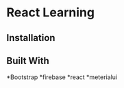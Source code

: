 # React Learning 
 

## Installation



## Built With

  *Bootstrap
  *firebase
  *react
  *meterialui
